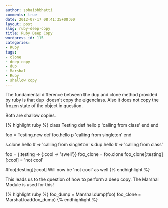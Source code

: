 ```yaml
---
author: sohaibbbhatti
comments: true
date: 2012-07-17 08:41:35+00:00
layout: post
slug: ruby-deep-copy
title: Ruby Deep Copy
wordpress_id: 115
categories:
- Ruby
tags:
- clone
- deep copy
- dup
- Marshal
- Ruby
- shallow copy
---
```


The fundamental difference between the dup and clone method provided by ruby is that dup  doesn't copy the eigenclass. Also it does not copy the frozen state of the object in question.

Both are shallow copies.

{% highlight ruby %}
class Testing
  def hello
    p 'calling from class'
  end
end
    
foo = Testing.new
def foo.hello
  p 'calling from singleton'
end

s.clone.hello # => 'calling from singleton'
s.dup.hello  # => 'calling from class'

foo = {:testing => {:cool => 'swell'}}
foo_clone = foo.clone
foo_clone[:testing][:cool] = 'not cool'

#foo[:testing][:cool] Will now be 'not cool' as well
{% endhighlight %}


This leads us to the question of how to perform a deep copy. The Marshal Module is used for this!

{% highlight ruby %}
foo_dump = Marshal.dump(foo)
foo_clone = Marshal.load(foo_dump)
{% endhighlight %}

